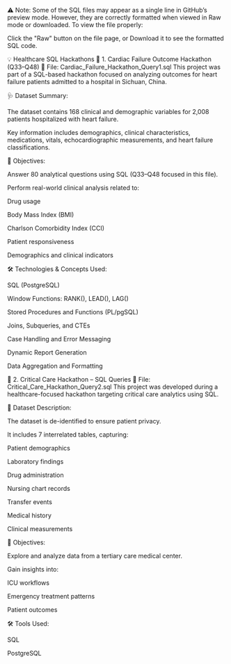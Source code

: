 ⚠️ Note:
Some of the SQL files may appear as a single line in GitHub’s preview mode. However, they are correctly formatted when viewed in Raw mode or downloaded.
To view the file properly:

Click the "Raw" button on the file page, or
Download it to see the formatted SQL code.



💡 Healthcare SQL Hackathons
📌 1. Cardiac Failure Outcome Hackathon (Q33–Q48)
📁 File: Cardiac_Failure_Hackathon_Query1.sql
This project was part of a SQL-based hackathon focused on analyzing outcomes for heart failure patients admitted to a hospital in Sichuan, China.

🩺 Dataset Summary:

The dataset contains 168 clinical and demographic variables for 2,008 patients hospitalized with heart failure.

Key information includes demographics, clinical characteristics, medications, vitals, echocardiographic measurements, and heart failure classifications.

🎯 Objectives:

Answer 80 analytical questions using SQL (Q33–Q48 focused in this file).

Perform real-world clinical analysis related to:

Drug usage

Body Mass Index (BMI)

Charlson Comorbidity Index (CCI)

Patient responsiveness

Demographics and clinical indicators

🛠️ Technologies & Concepts Used:

SQL (PostgreSQL)

Window Functions: RANK(), LEAD(), LAG()

Stored Procedures and Functions (PL/pgSQL)

Joins, Subqueries, and CTEs

Case Handling and Error Messaging

Dynamic Report Generation

Data Aggregation and Formatting

📌 2. Critical Care Hackathon – SQL Queries
📁 File: Critical_Care_Hackathon_Query2.sql
This project was developed during a healthcare-focused hackathon targeting critical care analytics using SQL.

🏥 Dataset Description:

The dataset is de-identified to ensure patient privacy.

It includes 7 interrelated tables, capturing:

Patient demographics

Laboratory findings

Drug administration

Nursing chart records

Transfer events

Medical history

Clinical measurements

🎯 Objectives:

Explore and analyze data from a tertiary care medical center.

Gain insights into:

ICU workflows

Emergency treatment patterns

Patient outcomes

🛠️ Tools Used:

SQL

PostgreSQL



